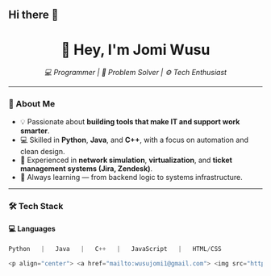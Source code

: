 ## Hi there 👋

<h1 align="center">👋 Hey, I'm Jomi Wusu</h1>

<p align="center">
  <em>💻 Programmer | 🧠 Problem Solver | ⚙️ Tech Enthusiast</em>
</p>

---

### 🧩 About Me
- 💡 Passionate about **building tools that make IT and support work smarter**.  
- 💻 Skilled in **Python**, **Java**, and **C++**, with a focus on automation and clean design.  
- 🧰 Experienced in **network simulation**, **virtualization**, and **ticket management systems (Jira, Zendesk)**.  
- 🚀 Always learning — from backend logic to systems infrastructure.

---

### 🛠️ Tech Stack

#### 💻 Languages
```python
Python   |   Java   |   C++   |   JavaScript   |   HTML/CSS

<p align="center"> <a href="mailto:wusujomi1@gmail.com"> <img src="https://img.shields.io/badge/Email-%23EA4335.svg?&style=for-the-badge&logo=gmail&logoColor=white" /> </a> <a href="https://www.linkedin.com/in/jomiwu"> <img src="https://img.shields.io/badge/LinkedIn-%230077B5.svg?&style=for-the-badge&logo=linkedin&logoColor=white" /> </a> <a href="https://github.com/wusujomi"> <img src="https://img.shields.io/badge/GitHub-%23181717.svg?&style=for-the-badge&logo=github&logoColor=white" /> </a> </p> <p align="center"> <em>Let's connect — whether it’s about a project, collaboration, or just to talk tech!</em> </p>
